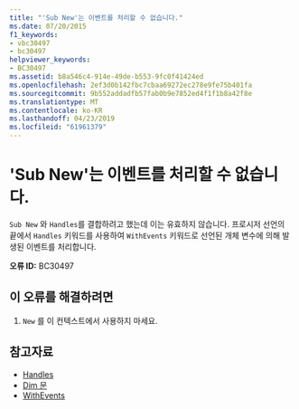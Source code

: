 ```yaml
---
title: "'Sub New'는 이벤트를 처리할 수 없습니다."
ms.date: 07/20/2015
f1_keywords:
- vbc30497
- bc30497
helpviewer_keywords:
- BC30497
ms.assetid: b8a546c4-914e-49de-b553-9fc0f41424ed
ms.openlocfilehash: 2ef3d0b142fbc7cbaa69272ec278e9fe75b401fa
ms.sourcegitcommit: 9b552addadfb57fab0b9e7852ed4f1f1b8a42f8e
ms.translationtype: MT
ms.contentlocale: ko-KR
ms.lasthandoff: 04/23/2019
ms.locfileid: "61961379"
---
```

# <a name="sub-new-cannot-handle-events"></a>'Sub New'는 이벤트를 처리할 수 없습니다.
`Sub New` 와 `Handles`를 결합하려고 했는데 이는 유효하지 않습니다. 프로시저 선언의 끝에서 `Handles` 키워드를 사용하여 `WithEvents` 키워드로 선언된 개체 변수에 의해 발생된 이벤트를 처리합니다.  
  
 **오류 ID:** BC30497  
  
## <a name="to-correct-this-error"></a>이 오류를 해결하려면  
  
1. `New` 를 이 컨텍스트에서 사용하지 마세요.  
  
## <a name="see-also"></a>참고자료

- [Handles](../../visual-basic/language-reference/statements/handles-clause.md)
- [Dim 문](../../visual-basic/language-reference/statements/dim-statement.md)
- [WithEvents](../../visual-basic/language-reference/modifiers/withevents.md)

